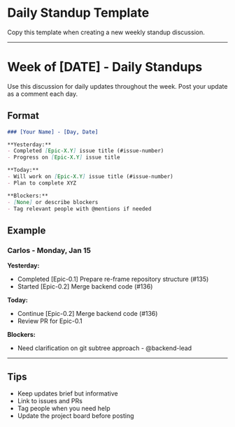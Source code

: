 # Daily Standup Template

Copy this template when creating a new weekly standup discussion.

---

# Week of [DATE] - Daily Standups

Use this discussion for daily updates throughout the week. Post your update as a comment each day.

## Format

```markdown
### [Your Name] - [Day, Date]

**Yesterday:**
- Completed [Epic-X.Y] issue title (#issue-number)
- Progress on [Epic-X.Y] issue title

**Today:**
- Will work on [Epic-X.Y] issue title (#issue-number)
- Plan to complete XYZ

**Blockers:**
- [None] or describe blockers
- Tag relevant people with @mentions if needed
```

## Example

### Carlos - Monday, Jan 15

**Yesterday:**
- Completed [Epic-0.1] Prepare re-frame repository structure (#135)
- Started [Epic-0.2] Merge backend code (#136)

**Today:**
- Continue [Epic-0.2] Merge backend code (#136)
- Review PR for Epic-0.1

**Blockers:**
- Need clarification on git subtree approach - @backend-lead

---

## Tips
- Keep updates brief but informative
- Link to issues and PRs
- Tag people when you need help
- Update the project board before posting